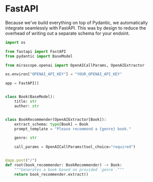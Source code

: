 # FastAPI

Because we've build everything on top of Pydantic, we automatically integrate seamlessly with FastAPI. This was by design to reduce the overhead of writing out a separate schema for your endoint.

```python
import os

from fastapi import FastAPI
from pydantic import BaseModel

from mirascope.openai import OpenAICallParams, OpenAIExtractor

os.environ["OPENAI_API_KEY"] = "YOUR_OPENAI_API_KEY"

app = FastAPI()


class Book(BaseModel):
    title: str
    author: str


class BookRecommender(OpenAIExtractor[Book]):
    extract_schema: type[Book] = Book
    prompt_template = "Please recommend a {genre} book."

    genre: str

    call_params = OpenAICallParams(tool_choice="required")


@app.post("/")
def root(book_recommender: BookRecommender) -> Book:
    """Generates a book based on provided `genre`."""
    return book_recommender.extract()
```

